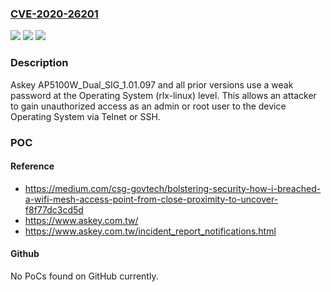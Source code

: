 ### [CVE-2020-26201](https://cve.mitre.org/cgi-bin/cvename.cgi?name=CVE-2020-26201)
![](https://img.shields.io/static/v1?label=Product&message=n%2Fa&color=blue)
![](https://img.shields.io/static/v1?label=Version&message=n%2Fa&color=blue)
![](https://img.shields.io/static/v1?label=Vulnerability&message=n%2Fa&color=brighgreen)

### Description

Askey AP5100W_Dual_SIG_1.01.097 and all prior versions use a weak password at the Operating System (rlx-linux) level. This allows an attacker to gain unauthorized access as an admin or root user to the device Operating System via Telnet or SSH.

### POC

#### Reference
- https://medium.com/csg-govtech/bolstering-security-how-i-breached-a-wifi-mesh-access-point-from-close-proximity-to-uncover-f8f77dc3cd5d
- https://www.askey.com.tw/
- https://www.askey.com.tw/incident_report_notifications.html

#### Github
No PoCs found on GitHub currently.

